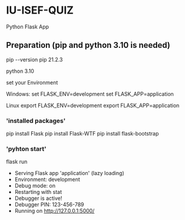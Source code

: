 # IU-ISEF-QUIZ
Python Flask App 

## Preparation (pip and python 3.10 is needed)
pip --version
pip 21.2.3

python 3.10

set your Environment

Windows:
set FLASK_ENV=development
set FLASK_APP=application

Linux
export FLASK_ENV=development
export FLASK_APP=application

### 'installed packages'
pip install Flask
pip install Flask-WTF
pip install flask-bootstrap


### 'pyhton start' 

flask run
 * Serving Flask app 'application' (lazy loading)
 * Environment: development
 * Debug mode: on
 * Restarting with stat
 * Debugger is active!
 * Debugger PIN: 123-456-789
 * Running on http://127.0.0.1:5000/
